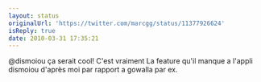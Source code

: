 ```yaml
---
layout: status
originalUrl: 'https://twitter.com/marcgg/status/11377926624'
isReply: true
date: 2010-03-31 17:35:21
---
```


@dismoiou ça serait cool! C'est vraiment La feature qu'il manque a l'appli dismoiou d'après moi par rapport a gowalla par ex.
